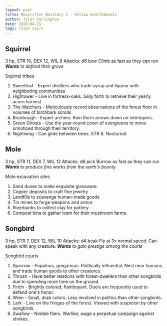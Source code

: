 ```yaml
---
layout: post
title: Mausritter Bestiary 1 - Fellow Gentlebeasts
author: Tyler Farrington
date: 2020-04-21
tags: rules cairn
---
```


## Squirrel

3 hp, STR 10, DEX 12, WIL 8
Attacks: d6 bow
Climb as fast as they can run
***Wants*** *to defend their grove*

Squirrel tribes

1. Sweetleaf - Expert distillers who trade syrup and liqueur with neighboring communities
2. Hightower - Live in fortress-oaks. Sally forth to retrieve their yearly acorn harvest
3. The Watchers - Meticulously record observations of the forest floor in volumes of birchbark scrolls
4. Briarbough - Expert archers. Rain thorn arrows down on interlopers.
5. Green Ghosts - Use the year-round cover of evergreens to move unnoticed through their territory.
6. Nightwing - Can glide between trees. STR 8. Nocturnal.

## Mole

3 hp, STR 11, DEX 7, WIL 12
Attacks: d6 pick
Burrow as fast as they can run
***Wants*** *to produce fine works from the earth's bounty*

Mole excavation sites

1. Sand dunes to make exquisite glassware
2. Copper deposits to craft fine jewelry
3. Landfills to scavenge human-made goods
4. Tin mines to forge weapons and armor
5. Riverbanks to collect clay for pottery
6. Compost bins to gather loam for their mushroom farms

## Songbird

3 hp, STR 7, DEX 12, WIL 10
Attacks: d4 beak
Fly at 3x normal speed. Can speak with any creature.
***Wants*** *to gain prestige among the courts*

Songbird courts

1. Sparrow - Populous, gregarious. Politically influential. Nest near humans and trade human goods to other creatures.
2. Thrush - Have better relations with forest-dwellers than other songbirds due to spending more time on the ground.
3. Finch - Brightly colored, flamboyant. Duels are frequently used to defend one's honor.
4. Wren - Small, drab colors. Less involved in politics than other songbirds. 
5. Lark - Live on the fringes of the forest. Viewed with suspicion by other songbirds. 
6. Swallow - Nimble fliers. Warlike; wage a perpetual campaign against shrikes.